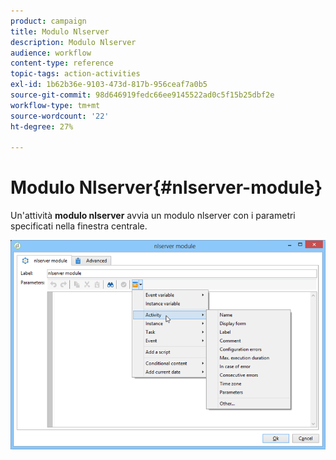 ```yaml
---
product: campaign
title: Modulo Nlserver
description: Modulo Nlserver
audience: workflow
content-type: reference
topic-tags: action-activities
exl-id: 1b62b36e-9103-473d-817b-956ceaf7a0b5
source-git-commit: 98d646919fedc66ee9145522ad0c5f15b25dbf2e
workflow-type: tm+mt
source-wordcount: '22'
ht-degree: 27%

---
```


# Modulo Nlserver{#nlserver-module}

Un&#39;attività **modulo nlserver** avvia un modulo nlserver con i parametri specificati nella finestra centrale.

![](assets/nlserver_module_edit.png)
